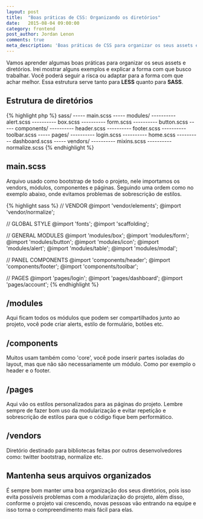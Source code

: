 ```yaml
---
layout: post
title:  "Boas práticas de CSS: Organizando os diretórios"
date:   2015-08-04 09:00:00
category: frontend
post_author: Jordan Lenon
comments: true
meta_description: 'Boas práticas de CSS para organizar os seus assets e diretórios. Essa estrutura serve tanto para LESS quando para SASS'
---
```


Vamos aprender algumas boas práticas para organizar os seus assets e diretórios. Irei mostrar alguns exemplos e explicar a forma com que busco trabalhar. Você poderá seguir a risca ou adaptar para a forma com que achar melhor. Essa estrutura serve tanto para **LESS** quanto para **SASS**.

## Estrutura de diretórios
{% highlight php %}
sass/
----- main.scss
----- modules/
---------- alert.scss
---------- box.scss
---------- form.scss
---------- button.scss
----- components/
---------- header.scss
---------- footer.scss
---------- toolbar.scss
----- pages/
---------- login.scss
---------- home.scss
---------- dashboard.scss
----- vendors/
---------- mixins.scss
---------- normalize.scss
{% endhighlight %}

## main.scss
Arquivo usado como bootstrap de todo o projeto, nele importamos os vendors, módulos, componentes e páginas. Seguindo uma ordem como no exemplo abaixo, onde evitamos problemas de sobrescrição de estilos.

{% highlight sass %}
// VENDOR
@import 'vendor/elements';
@import 'vendor/normalize';

// GLOBAL STYLE
@import 'fonts';
@import 'scaffolding';

// GENERAL MODULES
@import 'modules/box';
@import 'modules/form';
@import 'modules/button';
@import 'modules/icon';
@import 'modules/alert';
@import 'modules/table';
@import 'modules/modal';

// PANEL COMPONENTS
@import 'components/header';
@import 'components/footer';
@import 'components/toolbar';

// PAGES
@import 'pages/login';
@import 'pages/dashboard';
@import 'pages/account';
{% endhighlight %}

## /modules
Aqui ficam todos os módulos que podem ser compartilhados junto ao projeto, você pode criar alerts, estilo de formulário, botões etc.

## /components
Muitos usam também como 'core', você pode inserir partes isoladas do layout, mas que não são necessariamente um módulo. Como por exemplo o header e o footer.

## /pages
Aqui vão os estilos personalizados para as páginas do projeto. Lembre sempre de fazer bom uso da modularização e evitar repetição e sobrescrição de estilos para que o código fique bem performático.

## /vendors
Diretório destinado para bibliotecas feitas por outros desenvolvedores como: twitter bootstrap, normalize etc.

## Mantenha seus arquivos organizados
É sempre bom manter uma boa organização dos seus diretórios, pois isso evita possíveis problemas com a modularização do projeto, além disso, conforme o projeto vai crescendo, novas pessoas vão entrando na equipe e isso torna o compreendimento mais fácil para elas.
